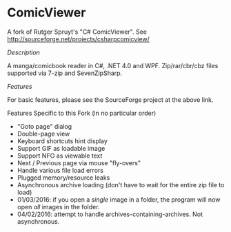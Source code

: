 ComicViewer
===========

A fork of Rutger Spruyt's "C# ComicViewer". See http://sourceforge.net/projects/csharpcomicview/

_Description_

A manga/comicbook reader in C#, .NET 4.0 and WPF.  Zip/rar/cbr/cbz files supported via 7-zip and SevenZipSharp.

_Features_

For basic features, please see the SourceForge project at the above link.

Features Specific to this Fork (in no particular order)

- "Goto page" dialog
- Double-page view
- Keyboard shortcuts hint display
- Support GIF as loadable image
- Support NFO as viewable text
- Next / Previous page via mouse "fly-overs"
- Handle various file load errors
- Plugged memory/resource leaks
- Asynchronous archive loading (don't have to wait for the entire zip file to load)
- 01/03/2016: if you open a *single* image in a folder, the program will now open *all* images in the folder.
- 04/02/2016: attempt to handle archives-containing-archives. Not asynchronous.
